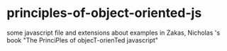 principles-of-object-oriented-js
================================

some javascript file and extensions about examples in Zakas, Nicholas 's book "The PrinciPles of objecT-orienTed javascript"
